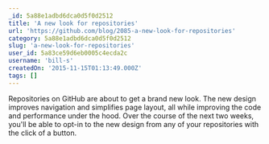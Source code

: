 ```yaml
---
_id: 5a88e1adbd6dca0d5f0d2512
title: 'A new look for repositories'
url: 'https://github.com/blog/2085-a-new-look-for-repositories'
category: 5a88e1adbd6dca0d5f0d2512
slug: 'a-new-look-for-repositories'
user_id: 5a83ce59d6eb0005c4ecda2c
username: 'bill-s'
createdOn: '2015-11-15T01:13:49.000Z'
tags: []
---
```


Repositories on GitHub are about to get a brand new look. The new design improves navigation and simplifies page layout, all while improving the code and performance under the hood. Over the course of the next two weeks, you'll be able to opt-in to the new design from any of your repositories with the click of a button.
